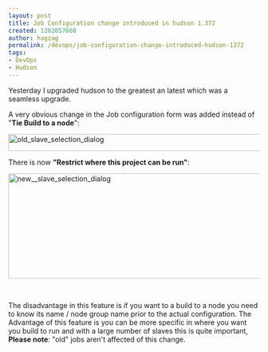 ```yaml
---
layout: post
title: Job Configuration change introduced in hudson 1.372
created: 1282057660
author: hagzag
permalink: /devops/job-configuration-change-introduced-hudson-1372
tags:
- DevOps
- Hudson
---
```

<p>Yesterday I upgraded hudson to the greatest an latest which was a seamless upgrade.</p>
<p>A very obvious change in the Job configuration form was added instead of &quot;<strong>Tie Build to a node</strong>&quot;:</p>
<p><img width="533" height="34" src="/files/upload/29/old-slave-daialog_0.png" alt="old_slave_selection_dialog" /></p>
<p>There is now <strong>&quot;Restrict where this project can be run&quot;</strong>:</p>
<p><img width="553" height="211" src="/files/upload/29/new-slave-daialog_0.png" alt="new__slave_selection_dialog" /></p>
<p>&nbsp;</p>
<p>The disadvantage in this feature is if you want to a build to a node you need to know its name / node group name prior to the actual configuration. The Advantage of this feature is you can be more specific in where you want you build to run and with a large number of slaves this is quite important, <strong>Please note</strong>: &quot;old&quot; jobs aren't affected of this change.</p>
